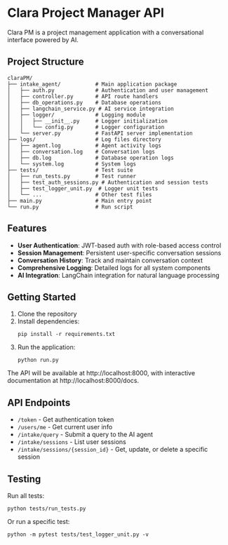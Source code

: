 # Clara Project Manager API

Clara PM is a project management application with a conversational interface powered by AI.

## Project Structure

```
claraPM/
├── intake_agent/           # Main application package
│   ├── auth.py             # Authentication and user management
│   ├── controller.py       # API route handlers
│   ├── db_operations.py    # Database operations
│   ├── langchain_service.py # AI service integration
│   ├── logger/             # Logging module
│   │   ├── __init__.py     # Logger initialization
│   │   └── config.py       # Logger configuration
│   └── server.py           # FastAPI server implementation
├── logs/                   # Log files directory
│   ├── agent.log           # Agent activity logs
│   ├── conversation.log    # Conversation logs
│   ├── db.log              # Database operation logs
│   └── system.log          # System logs
├── tests/                  # Test suite
│   ├── run_tests.py        # Test runner
│   ├── test_auth_sessions.py # Authentication and session tests
│   ├── test_logger_unit.py  # Logger unit tests
│   └── ...                 # Other test files
├── main.py                 # Main entry point
└── run.py                  # Run script
```

## Features

- **User Authentication**: JWT-based auth with role-based access control
- **Session Management**: Persistent user-specific conversation sessions
- **Conversation History**: Track and maintain conversation context
- **Comprehensive Logging**: Detailed logs for all system components
- **AI Integration**: LangChain integration for natural language processing

## Getting Started

1. Clone the repository
2. Install dependencies:
   ```
   pip install -r requirements.txt
   ```
3. Run the application:
   ```
   python run.py
   ```
   
The API will be available at http://localhost:8000, with interactive documentation at http://localhost:8000/docs.

## API Endpoints

- `/token` - Get authentication token
- `/users/me` - Get current user info
- `/intake/query` - Submit a query to the AI agent
- `/intake/sessions` - List user sessions
- `/intake/sessions/{session_id}` - Get, update, or delete a specific session

## Testing

Run all tests:
```
python tests/run_tests.py
```

Or run a specific test:
```
python -m pytest tests/test_logger_unit.py -v
``` 